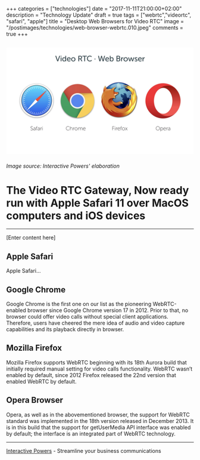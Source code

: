 +++
categories = ["technologies"]
date = "2017-11-11T21:00:00+02:00"
description = "Technology Update"
draft = true
tags = ["webrtc","videortc", "safari", "apple"]
title = "Desktop Web Browsers for Video RTC"
image = "/postimages/technologies/web-browser-webrtc.010.jpeg"
comments = true
+++

![Desktop Web Browsers](/postimages/technologies/web-browser-webrtc.010.jpeg)
---------
###### Image source: Interactive Powers' elaboration

#	The Video RTC Gateway, Now ready run with Apple Safari 11 over MacOS computers and iOS devices
---

[Enter content here]

##	Apple Safari

Apple Safari...

##	Google Chrome

Google Chrome is the first one on our list as the pioneering WebRTC-enabled browser since Google Chrome version 17 in 2012. Prior to that, no browser could offer video calls without special client applications. Therefore, users have cheered the mere idea of audio and video capture capabilities and its playback directly in browser.

##	Mozilla Firefox

Mozilla Firefox supports WebRTC beginning with its 18th Aurora build that initially required manual setting for video calls functionality. WebRTC wasn’t enabled by default, since 2012 Firefox released the 22nd version that enabled WebRTC by default.

##	Opera Browser

Opera, as well as in the abovementioned browser, the support for WebRTC standard was implemented in the 18th version released in December 2013. It is in this build that the support for getUserMedia API interface was enabled by default; the interface is an integrated part of WebRTC technology.

---
[Interactive Powers](http://www.ivrpowers.com/) - Streamline your business communications